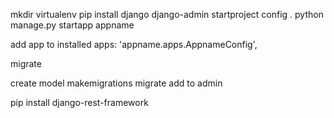 mkdir
virtualenv
pip install django
django-admin startproject config .
python manage.py startapp appname

add app to installed apps: 'appname.apps.AppnameConfig',

migrate

create model
makemigrations
migrate
add to admin 

pip install django-rest-framework

<!--stackedit_data:
eyJoaXN0b3J5IjpbLTc1NDAzMzUxOF19
-->